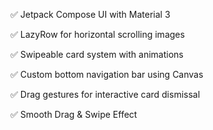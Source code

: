 ✅ Jetpack Compose UI with Material 3

✅ LazyRow for horizontal scrolling images

✅ Swipeable card system with animations

✅ Custom bottom navigation bar using Canvas

✅ Drag gestures for interactive card dismissal

✅ Smooth Drag & Swipe Effect
